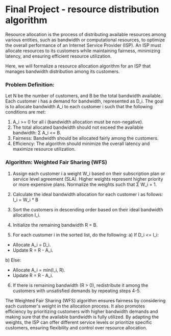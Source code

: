 # Final Project - resource distribution algorithm

Resource allocation is the process of distributing available resources among various entities, such as bandwidth or computational resources, to optimize the overall performance of an Internet Service Provider (ISP). An ISP must allocate resources to its customers while maintaining fairness, minimizing latency, and ensuring efficient resource utilization.

Here, we will formalize a resource allocation algorithm for an ISP that manages bandwidth distribution among its customers.

### Problem Definition:
Let N be the number of customers, and B be the total bandwidth available. Each customer i has a demand for bandwidth, represented as D_i. The goal is to allocate bandwidth A_i to each customer i such that the following conditions are met:

1) A_i >= 0 for all i (bandwidth allocation must be non-negative).
2) The total allocated bandwidth should not exceed the available bandwidth: Σ A_i <= B.
3) Fairness: Bandwidth should be allocated fairly among the customers.
4) Efficiency: The algorithm should minimize the overall latency and maximize resource utilization.

### Algorithm: Weighted Fair Sharing (WFS)

1) Assign each customer i a weight W_i based on their subscription plan or service level agreement (SLA). Higher weights represent higher priority or more expensive plans. Normalize the weights such that Σ W_i = 1.

2) Calculate the ideal bandwidth allocation for each customer i as follows:
I_i = W_i * B

3) Sort the customers in descending order based on their ideal bandwidth allocation I_i.

4) Initialize the remaining bandwidth R = B.

5) For each customer i in the sorted list, do the following:
a) If D_i <= I_i:
  - Allocate A_i = D_i.
  - Update R = R - A_i.

b) Else:
  - Allocate A_i = min(I_i, R).
  - Update R = R - A_i.

6) If there is remaining bandwidth (R > 0), redistribute it among the customers with unsatisfied demands by repeating steps 4-5.

The Weighted Fair Sharing (WFS) algorithm ensures fairness by considering each customer's weight in the allocation process. It also promotes efficiency by prioritizing customers with higher bandwidth demands and making sure that the available bandwidth is fully utilized. By adapting the weights, the ISP can offer different service levels or prioritize specific customers, ensuring flexibility and control over resource allocation.
